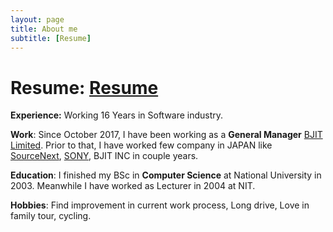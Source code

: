 ```yaml
---
layout: page
title: About me
subtitle: [Resume]
---
```


# **Resume:** [Resume]

**Experience:** Working 16 Years in Software industry.

**Work**: Since October 2017, I have been working as a **General Manager** [BJIT Limited]. Prior to that, I have worked few company in JAPAN like [SourceNext], [SONY], BJIT INC in couple years.

**Education**: I finished my BSc in **Computer Science** at National University in 2003. Meanwhile I have worked as Lecturer in 2004 at NIT.

**Hobbies**: Find improvement in current work process, Long drive, Love in family tour, cycling. 

[Resume]: saiful_cv.pdf
[BJIT Limited]: https://bjitgroup.com/
[SourceNext]: http://sourcenext.co.jp/
[SONY]: https://www.sony.net/
